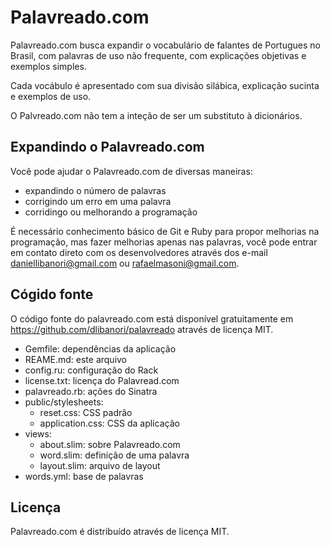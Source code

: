 Palavreado.com
==============

Palavreado.com busca expandir o vocabulário de falantes de Portugues no Brasil, com palavras de uso não frequente, com explicações objetivas e exemplos simples.

Cada vocábulo é apresentado com sua divisão silábica, explicação sucinta e exemplos de uso.

O Palvreado.com não tem a inteção de ser um substituto à dicionários.


Expandindo o Palavreado.com
---------------------------

Você pode ajudar o Palavreado.com de diversas maneiras:

- expandindo o número de palavras
- corrigindo um erro em uma palavra
- corridingo ou melhorando a programação

É necessário conhecimento básico de Git e Ruby para propor melhorias na programação, mas fazer melhorias apenas nas palavras, você pode entrar em contato direto com os desenvolvedores através dos e-mail daniellibanori@gmail.com ou rafaelmasoni@gmail.com.


Cógido fonte
------------

O código fonte do palavreado.com está disponível gratuitamente em https://github.com/dlibanori/palavreado através de licença MIT.

- Gemfile: dependências da aplicação
- REAME.md: este arquivo
- config.ru: configuração do Rack
- license.txt: licença do Palavread.com
- palavreado.rb: ações do Sinatra
- public/stylesheets:
  - reset.css: CSS padrão
  - application.css: CSS da aplicação
- views:
  - about.slim: sobre Palavreado.com
  - word.slim: definição de uma palavra
  - layout.slim: arquivo de layout
- words.yml: base de palavras


Licença
-------

Palavreado.com é distribuído através de licença MIT.
